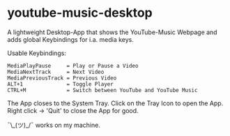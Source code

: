# youtube-music-desktop
A lightweight Desktop-App that shows the YouTube-Music Webpage and adds global Keybindings for i.a. media keys.

Usable Keybindings:

    MediaPlayPause     = Play or Pause a Video
    MediaNextTrack     = Next Video
    MediaPreviousTrack = Previous Video
    ALT+1              = Toggle Player
    CTRL+M             = Switch between YouTube and YouTube Music


The App closes to the System Tray. Click on the Tray Icon to open the App. <br>
Right click -> 'Quit' to close the App for good. 


¯\\\_(ツ)\_/¯ works on my machine. 
